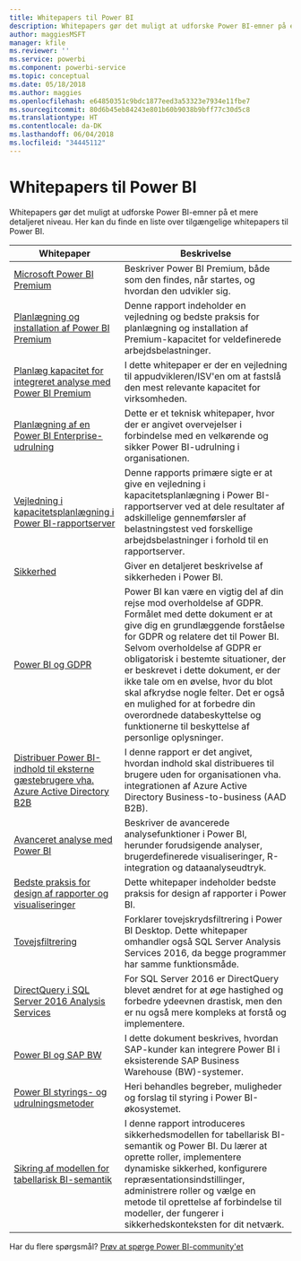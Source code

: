 ```yaml
---
title: Whitepapers til Power BI
description: Whitepapers gør det muligt at udforske Power BI-emner på et mere detaljeret niveau.
author: maggiesMSFT
manager: kfile
ms.reviewer: ''
ms.service: powerbi
ms.component: powerbi-service
ms.topic: conceptual
ms.date: 05/18/2018
ms.author: maggies
ms.openlocfilehash: e64850351c9bdc1877eed3a53323e7934e11fbe7
ms.sourcegitcommit: 80d6b45eb84243e801b60b9038b9bff77c30d5c8
ms.translationtype: HT
ms.contentlocale: da-DK
ms.lasthandoff: 06/04/2018
ms.locfileid: "34445112"
---
```

# <a name="whitepapers-for-power-bi"></a>Whitepapers til Power BI

Whitepapers gør det muligt at udforske Power BI-emner på et mere detaljeret niveau. Her kan du finde en liste over tilgængelige whitepapers til Power BI.

| Whitepaper | Beskrivelse |
| --- | --- |
| [Microsoft Power BI Premium](https://aka.ms/pbipremiumwhitepaper) |Beskriver Power BI Premium, både som den findes, når startes, og hvordan den udvikler sig. |
| [Planlægning og installation af Power BI Premium](https://aka.ms/Premium-Capacity-Planning-Deployment)| Denne rapport indeholder en vejledning og bedste praksis for planlægning og installation af Premium-kapacitet for veldefinerede arbejdsbelastninger.|
| [Planlæg kapacitet for integreret analyse med Power BI Premium](https://aka.ms/pbiewhitepaper) |I dette whitepaper er der en vejledning til appudvikleren/ISV'en om at fastslå den mest relevante kapacitet for virksomheden. |
| [Planlægning af en Power BI Enterprise-udrulning](https://aka.ms/pbienterprisedeploy) |Dette er et teknisk whitepaper, hvor der er angivet overvejelser i forbindelse med en velkørende og sikker Power BI-udrulning i organisationen. |
| [Vejledning i kapacitetsplanlægning i Power BI-rapportserver](report-server/capacity-planning.md) |Denne rapports primære sigte er at give en vejledning i kapacitetsplanlægning i Power BI-rapportserver ved at dele resultater af adskillelige gennemførsler af belastningstest ved forskellige arbejdsbelastninger i forhold til en rapportserver. |
| [Sikkerhed](service-admin-power-bi-security.md) |Giver en detaljeret beskrivelse af sikkerheden i Power BI. |
| [Power BI og GDPR](https://aka.ms/power-bi-gdpr-whitepaper)| Power BI kan være en vigtig del af din rejse mod overholdelse af GDPR. Formålet med dette dokument er at give dig en grundlæggende forståelse for GDPR og relatere det til Power BI. Selvom overholdelse af GDPR er obligatorisk i bestemte situationer, der er beskrevet i dette dokument, er der ikke tale om en øvelse, hvor du blot skal afkrydse nogle felter. Det er også en mulighed for at forbedre din overordnede databeskyttelse og funktionerne til beskyttelse af personlige oplysninger.|
| [Distribuer Power BI-indhold til eksterne gæstebrugere vha. Azure Active Directory B2B](https://aka.ms/powerbi-b2b-whitepaper)|I denne rapport er det angivet, hvordan indhold skal distribueres til brugere uden for organisationen vha. integrationen af Azure Active Directory Business-to-business (AAD B2B).|
| [Avanceret analyse med Power BI](https://info.microsoft.com/advanced-analytics-with-power-bi.html?Is=Website) |Beskriver de avancerede analysefunktioner i Power BI, herunder forudsigende analyser, brugerdefinerede visualiseringer, R-integration og dataanalyseudtryk. |
| [Bedste praksis for design af rapporter og visualiseringer](power-bi-visualization-best-practices.md) |Dette whitepaper indeholder bedste praksis for design af rapporter i Power BI. |
| [Tovejsfiltrering](desktop-bidirectional-filtering.md) |Forklarer tovejskrydsfiltrering i Power BI Desktop. Dette whitepaper omhandler også SQL Server Analysis Services 2016, da begge programmer har samme funktionsmåde. |
| [DirectQuery i SQL Server 2016 Analysis Services](https://blogs.msdn.microsoft.com/analysisservices/2017/04/06/directquery-in-sql-server-2016-analysis-services-whitepaper/) |For SQL Server 2016 er DirectQuery blevet ændret for at øge hastighed og forbedre ydeevnen drastisk, men den er nu også mere kompleks at forstå og implementere. |
| [Power BI og SAP BW](https://aka.ms/powerbiandsapbw)| I dette dokument beskrives, hvordan SAP-kunder kan integrere Power BI i eksisterende SAP Business Warehouse (BW)-systemer.|
| [Power BI styrings- og udrulningsmetoder](http://go.microsoft.com/fwlink/?LinkId=785915&clcid=0x409) | Heri behandles begreber, muligheder og forslag til styring i Power BI-økosystemet. |
| [Sikring af modellen for tabellarisk BI-semantik](http://download.microsoft.com/download/D/2/0/D20E1C5F-72EA-4505-9F26-FEF9550EFD44/Securing%20the%20Tabular%20BI%20Semantic%20Model.docx) |I denne rapport introduceres sikkerhedsmodellen for tabellarisk BI-semantik og Power BI. Du lærer at oprette roller, implementere dynamiske sikkerhed, konfigurere repræsentationsindstillinger, administrere roller og vælge en metode til oprettelse af forbindelse til modeller, der fungerer i sikkerhedskonteksten for dit netværk. |

Har du flere spørgsmål? [Prøv at spørge Power BI-community'et](http://community.powerbi.com/)
